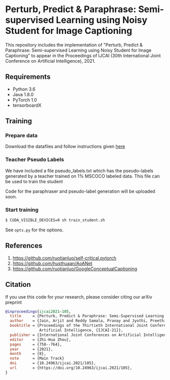 # Perturb, Predict & Paraphrase: Semi-supervised Learning using Noisy Student for Image Captioning

This repository includes the implementation of "Perturb, Predict & Paraphrase: Semi-supervised Learning using Noisy Student for Image Captioning" to appear in the Proceedings of IJCAI (30th International Joint Conference on Artificial Intelligence), 2021.

## Requirements

- Python 3.6
- Java 1.8.0
- PyTorch 1.0
- tensorboardX


## Training 

### Prepare data

Download the datafiles and follow instructions given [here](https://github.com/ruotianluo/self-critical.pytorch/tree/master/data)

### Teacher Pseudo Labels

We have included a file pseudo_labels.txt which has the pseudo-labels generated by a teacher trained on 1% MSCOCO labeled data. This file can be used to train the student

Code for the paraphraser and pseudo-label generation will be uploaded soon.

### Start training

```bash
$ CUDA_VISIBLE_DEVICES=0 sh train_student.sh
```

See `opts.py` for the options. 

## References
1. https://github.com/ruotianluo/self-critical.pytorch
2. https://github.com/husthuaan/AoANet
3. https://github.com/ruotianluo/GoogleConceptualCaptioning

## Citation

If you use this code for your research, please consider citing our arXiv preprint

```bibtex
@inproceedings{ijcai2021-105,
  title     = {Perturb, Predict & Paraphrase: Semi-Supervised Learning using Noisy Student for Image Captioning},
  author    = {Jain, Arjit and Reddy Samala, Pranay and Jyothi, Preethi and Mittal, Deepak and Singh, Maneesh},
  booktitle = {Proceedings of the Thirtieth International Joint Conference on
               Artificial Intelligence, {IJCAI-21}},
  publisher = {International Joint Conferences on Artificial Intelligence Organization},
  editor    = {Zhi-Hua Zhou},
  pages     = {758--764},
  year      = {2021},
  month     = {8},
  note      = {Main Track}
  doi       = {10.24963/ijcai.2021/105},
  url       = {https://doi.org/10.24963/ijcai.2021/105},
}

```
